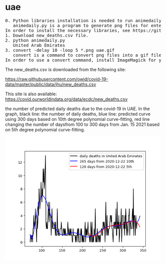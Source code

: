 # uae
<pre>
0. Python libraries installation is needed to run animedaily.py
   animedaily.py is a program to generate png files for entered Country.
In order to install the necessary libraries, see https://github.com/ytakefuji/python-novice
1. Download new_deaths.csv file.
2. python animedaily.py
   United Arab Emirates
3. convert -delay 10 -loop 5 *.png uae.gif
   convert is a command to convert png files into a gif file
In order to use a convert command, install ImageMagick for your OS.
</pre>


The new_deaths.csv is downloaded from the following site: 

https://raw.githubusercontent.com/owid/covid-19-data/master/public/data/jhu/new_deaths.csv

This site is also available: 
https://covid.ourworldindata.org/data/ecdc/new_deaths.csv

the number of predicted daily deaths due to the covid-19 in UAE.
In the graph, black line: the number of daily deaths, blue line: predicted curve using 300 days based on 10th degree polynomial curve-fitting, red line changing the number of daysfrom 100 to 300 days from Jan. 15 2021 based on 5th degree polynomial curve-fitting.

<img src='uae.gif' height=400 width=600>

